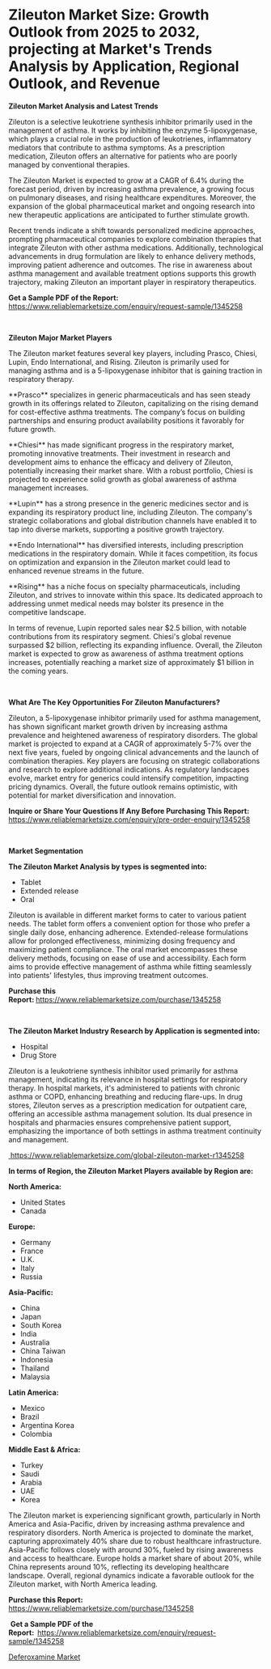 <p><h1>Zileuton Market Size: Growth Outlook from 2025 to 2032, projecting at Market's Trends Analysis by Application, Regional Outlook, and Revenue</h1></p><p><strong>Zileuton Market Analysis and Latest Trends</strong></p>
<p><p>Zileuton is a selective leukotriene synthesis inhibitor primarily used in the management of asthma. It works by inhibiting the enzyme 5-lipoxygenase, which plays a crucial role in the production of leukotrienes, inflammatory mediators that contribute to asthma symptoms. As a prescription medication, Zileuton offers an alternative for patients who are poorly managed by conventional therapies.</p><p>The Zileuton Market is expected to grow at a CAGR of 6.4% during the forecast period, driven by increasing asthma prevalence, a growing focus on pulmonary diseases, and rising healthcare expenditures. Moreover, the expansion of the global pharmaceutical market and ongoing research into new therapeutic applications are anticipated to further stimulate growth. </p><p>Recent trends indicate a shift towards personalized medicine approaches, prompting pharmaceutical companies to explore combination therapies that integrate Zileuton with other asthma medications. Additionally, technological advancements in drug formulation are likely to enhance delivery methods, improving patient adherence and outcomes. The rise in awareness about asthma management and available treatment options supports this growth trajectory, making Zileuton an important player in respiratory therapeutics.</p></p>
<p><strong>Get a Sample PDF of the Report:&nbsp;</strong> <a href="https://www.reliablemarketsize.com/enquiry/request-sample/1345258?utm_campaign=2336&utm_medium=2&utm_source=Github&utm_content=ia&utm_term=08032025&utm_id=zileuton">https://www.reliablemarketsize.com/enquiry/request-sample/1345258</a></p>
<p>&nbsp;</p>
<p><strong>Zileuton Major Market Players</strong></p>
<p><p>The Zileuton market features several key players, including Prasco, Chiesi, Lupin, Endo International, and Rising. Zileuton is primarily used for managing asthma and is a 5-lipoxygenase inhibitor that is gaining traction in respiratory therapy. </p><p>**Prasco** specializes in generic pharmaceuticals and has seen steady growth in its offerings related to Zileuton, capitalizing on the rising demand for cost-effective asthma treatments. The company’s focus on building partnerships and ensuring product availability positions it favorably for future growth.</p><p>**Chiesi** has made significant progress in the respiratory market, promoting innovative treatments. Their investment in research and development aims to enhance the efficacy and delivery of Zileuton, potentially increasing their market share. With a robust portfolio, Chiesi is projected to experience solid growth as global awareness of asthma management increases.</p><p>**Lupin** has a strong presence in the generic medicines sector and is expanding its respiratory product line, including Zileuton. The company's strategic collaborations and global distribution channels have enabled it to tap into diverse markets, supporting a positive growth trajectory. </p><p>**Endo International** has diversified interests, including prescription medications in the respiratory domain. While it faces competition, its focus on optimization and expansion in the Zileuton market could lead to enhanced revenue streams in the future.</p><p>**Rising** has a niche focus on specialty pharmaceuticals, including Zileuton, and strives to innovate within this space. Its dedicated approach to addressing unmet medical needs may bolster its presence in the competitive landscape.</p><p>In terms of revenue, Lupin reported sales near $2.5 billion, with notable contributions from its respiratory segment. Chiesi's global revenue surpassed $2 billion, reflecting its expanding influence. Overall, the Zileuton market is expected to grow as awareness of asthma treatment options increases, potentially reaching a market size of approximately $1 billion in the coming years.</p></p>
<p>&nbsp;</p>
<p><strong>What Are The Key Opportunities For Zileuton Manufacturers?</strong></p>
<p><p>Zileuton, a 5-lipoxygenase inhibitor primarily used for asthma management, has shown significant market growth driven by increasing asthma prevalence and heightened awareness of respiratory disorders. The global market is projected to expand at a CAGR of approximately 5-7% over the next five years, fueled by ongoing clinical advancements and the launch of combination therapies. Key players are focusing on strategic collaborations and research to explore additional indications. As regulatory landscapes evolve, market entry for generics could intensify competition, impacting pricing dynamics. Overall, the future outlook remains optimistic, with potential for market diversification and innovation.</p></p>
<p><strong>Inquire or Share Your Questions If Any Before Purchasing This Report:</strong> <a href="https://www.reliablemarketsize.com/enquiry/pre-order-enquiry/1345258?utm_campaign=2336&utm_medium=2&utm_source=Github&utm_content=ia&utm_term=08032025&utm_id=zileuton">https://www.reliablemarketsize.com/enquiry/pre-order-enquiry/1345258</a></p>
<p>&nbsp;</p>
<p><strong>Market Segmentation</strong></p>
<p><strong>The Zileuton Market Analysis by types is segmented into:</strong></p>
<p><ul><li>Tablet</li><li>Extended release</li><li>Oral</li></ul></p>
<p><p>Zileuton is available in different market forms to cater to various patient needs. The tablet form offers a convenient option for those who prefer a single daily dose, enhancing adherence. Extended-release formulations allow for prolonged effectiveness, minimizing dosing frequency and maximizing patient compliance. The oral market encompasses these delivery methods, focusing on ease of use and accessibility. Each form aims to provide effective management of asthma while fitting seamlessly into patients' lifestyles, thus improving treatment outcomes.</p></p>
<p><strong>Purchase this Report:&nbsp;</strong><a href="https://www.reliablemarketsize.com/purchase/1345258?utm_campaign=2336&utm_medium=2&utm_source=Github&utm_content=ia&utm_term=08032025&utm_id=zileuton">https://www.reliablemarketsize.com/purchase/1345258</a></p>
<p>&nbsp;</p>
<p><strong>The Zileuton Market Industry Research by Application is segmented into:</strong></p>
<p><ul><li>Hospital</li><li>Drug Store</li></ul></p>
<p><p>Zileuton is a leukotriene synthesis inhibitor used primarily for asthma management, indicating its relevance in hospital settings for respiratory therapy. In hospital markets, it's administered to patients with chronic asthma or COPD, enhancing breathing and reducing flare-ups. In drug stores, Zileuton serves as a prescription medication for outpatient care, offering an accessible asthma management solution. Its dual presence in hospitals and pharmacies ensures comprehensive patient support, emphasizing the importance of both settings in asthma treatment continuity and management.</p></p>
<p><a href="https://www.reliablemarketsize.com/global-zileuton-market-r1345258?utm_campaign=2336&utm_medium=2&utm_source=Github&utm_content=ia&utm_term=08032025&utm_id=zileuton">&nbsp;https://www.reliablemarketsize.com/global-zileuton-market-r1345258</a></p>
<p><strong>In terms of Region, the Zileuton Market Players available by Region are:</strong></p>
<p>
    <p> <strong> North America: </strong>
        <ul>
            <li>United States</li>
            <li>Canada</li>
        </ul>
        </p> 
    <p> <strong> Europe: </strong>
        <ul>
            <li>Germany</li>
            <li>France</li>
            <li>U.K.</li>
            <li>Italy</li>
            <li>Russia</li>
        </ul>
        </p> 
    <p> <strong> Asia-Pacific: </strong>
        <ul>
            <li>China</li>
            <li>Japan</li>
            <li>South Korea</li>
            <li>India</li>
            <li>Australia</li>
            <li>China Taiwan</li>
            <li>Indonesia</li>
            <li>Thailand</li>
            <li>Malaysia</li>
        </ul>
        </p> 
    <p> <strong> Latin America: </strong>
        <ul>
            <li>Mexico</li>
            <li>Brazil</li>
            <li>Argentina Korea</li>
            <li>Colombia</li>
        </ul>
        </p> 
    <p> <strong> Middle East & Africa: </strong>
        <ul>
            <li>Turkey</li>
            <li>Saudi</li>
            <li>Arabia</li>
            <li>UAE</li>
            <li>Korea</li>
        </ul>
    </p>
    </p>
<p><p>The Zileuton market is experiencing significant growth, particularly in North America and Asia-Pacific, driven by increasing asthma prevalence and respiratory disorders. North America is projected to dominate the market, capturing approximately 40% share due to robust healthcare infrastructure. Asia-Pacific follows closely with around 30%, fueled by rising awareness and access to healthcare. Europe holds a market share of about 20%, while China represents around 10%, reflecting its developing healthcare landscape. Overall, regional dynamics indicate a favorable outlook for the Zileuton market, with North America leading.</p></p>
<p><strong>Purchase this Report: </strong><a href="https://www.reliablemarketsize.com/purchase/1345258?utm_campaign=2336&utm_medium=2&utm_source=Github&utm_content=ia&utm_term=08032025&utm_id=zileuton">https://www.reliablemarketsize.com/purchase/1345258</a></p>
<p>&nbsp;<strong>Get a Sample PDF of the Report:&nbsp;&nbsp;</strong><a href="https://www.reliablemarketsize.com/enquiry/request-sample/1345258?utm_campaign=2336&utm_medium=2&utm_source=Github&utm_content=ia&utm_term=08032025&utm_id=zileuton">https://www.reliablemarketsize.com/enquiry/request-sample/1345258</a></p>
<p><strong></strong></p>
<p><p><a href="https://github.com/yazminwollma30/Market-Research-Report-List-1/blob/main/deferoxamine-market.md?utm_campaign=2336&utm_medium=2&utm_source=Github&utm_content=ia&utm_term=08032025&utm_id=zileuton">Deferoxamine Market</a></p></p>